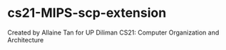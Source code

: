 # cs21-MIPS-scp-extension
Created by Allaine Tan for UP Diliman CS21: Computer Organization and Architecture
